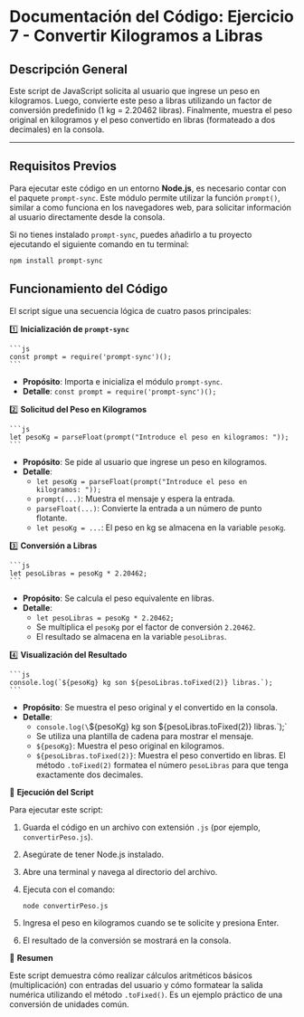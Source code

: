 # Documentación del Código: Ejercicio 7 - Convertir Kilogramos a Libras

## Descripción General

Este script de JavaScript solicita al usuario que ingrese un peso en kilogramos. Luego, convierte este peso a libras utilizando un factor de conversión predefinido (1 kg = 2.20462 libras). Finalmente, muestra el peso original en kilogramos y el peso convertido en libras (formateado a dos decimales) en la consola.

---

## Requisitos Previos

Para ejecutar este código en un entorno **Node.js**, es necesario contar con el paquete `prompt-sync`. Este módulo permite utilizar la función `prompt()`, similar a como funciona en los navegadores web, para solicitar información al usuario directamente desde la consola.

Si no tienes instalado `prompt-sync`, puedes añadirlo a tu proyecto ejecutando el siguiente comando en tu terminal:

```bash
npm install prompt-sync
```

## Funcionamiento del Código

El script sigue una secuencia lógica de cuatro pasos principales:

1️⃣ **Inicialización de `prompt-sync`**

    ```js
    const prompt = require('prompt-sync')();
    ```

*   **Propósito**: Importa e inicializa el módulo `prompt-sync`.
*   **Detalle**: `const prompt = require('prompt-sync')();`

2️⃣ **Solicitud del Peso en Kilogramos**

    ```js
    let pesoKg = parseFloat(prompt("Introduce el peso en kilogramos: "));
    ```

*   **Propósito**: Se pide al usuario que ingrese un peso en kilogramos.
*   **Detalle**:
    *   `let pesoKg = parseFloat(prompt("Introduce el peso en kilogramos: "));`
    *   `prompt(...)`: Muestra el mensaje y espera la entrada.
    *   `parseFloat(...)`: Convierte la entrada a un número de punto flotante.
    *   `let pesoKg = ...`: El peso en kg se almacena en la variable `pesoKg`.

3️⃣ **Conversión a Libras**

    ```js
    let pesoLibras = pesoKg * 2.20462;
    ```

*   **Propósito**: Se calcula el peso equivalente en libras.
*   **Detalle**:
    *   `let pesoLibras = pesoKg * 2.20462;`
    *   Se multiplica el `pesoKg` por el factor de conversión `2.20462`.
    *   El resultado se almacena en la variable `pesoLibras`.

4️⃣ **Visualización del Resultado**

    ```js
    console.log(`${pesoKg} kg son ${pesoLibras.toFixed(2)} libras.`);
    ```

*   **Propósito**: Se muestra el peso original y el convertido en la consola.
*   **Detalle**:
    *   `console.log(\`${pesoKg} kg son ${pesoLibras.toFixed(2)} libras.\`);`
    *   Se utiliza una plantilla de cadena para mostrar el mensaje.
    *   `${pesoKg}`: Muestra el peso original en kilogramos.
    *   `${pesoLibras.toFixed(2)}`: Muestra el peso convertido en libras. El método `.toFixed(2)` formatea el número `pesoLibras` para que tenga exactamente dos decimales.

🚀 **Ejecución del Script**

Para ejecutar este script:

1.  Guarda el código en un archivo con extensión `.js` (por ejemplo, `convertirPeso.js`).
2.  Asegúrate de tener Node.js instalado.
3.  Abre una terminal y navega al directorio del archivo.
4.  Ejecuta con el comando:

    ```bash
    node convertirPeso.js
    ```
5.  Ingresa el peso en kilogramos cuando se te solicite y presiona Enter.
6.  El resultado de la conversión se mostrará en la consola.

🏁 **Resumen**

Este script demuestra cómo realizar cálculos aritméticos básicos (multiplicación) con entradas del usuario y cómo formatear la salida numérica utilizando el método `.toFixed()`. Es un ejemplo práctico de una conversión de unidades común.
